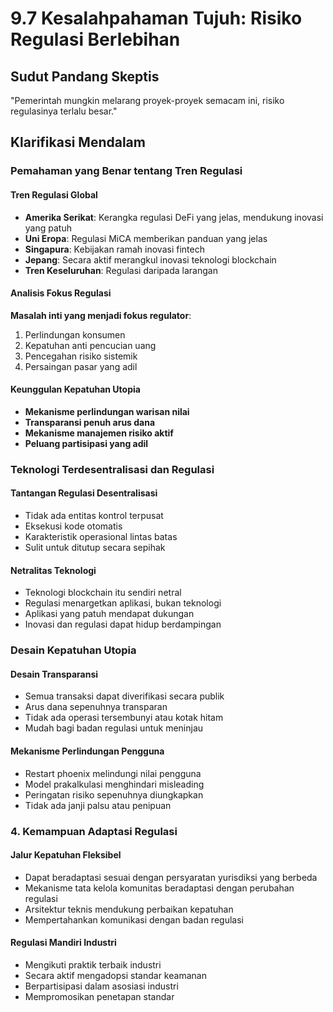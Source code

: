 # 9.7 Kesalahpahaman Tujuh: Risiko Regulasi Berlebihan

## Sudut Pandang Skeptis

"Pemerintah mungkin melarang proyek-proyek semacam ini, risiko regulasinya terlalu besar."

## Klarifikasi Mendalam

### Pemahaman yang Benar tentang Tren Regulasi

#### Tren Regulasi Global

- **Amerika Serikat**: Kerangka regulasi DeFi yang jelas, mendukung inovasi yang patuh
- **Uni Eropa**: Regulasi MiCA memberikan panduan yang jelas
- **Singapura**: Kebijakan ramah inovasi fintech
- **Jepang**: Secara aktif merangkul inovasi teknologi blockchain
- **Tren Keseluruhan**: Regulasi daripada larangan

#### Analisis Fokus Regulasi

**Masalah inti yang menjadi fokus regulator**:

1. Perlindungan konsumen
2. Kepatuhan anti pencucian uang
3. Pencegahan risiko sistemik
4. Persaingan pasar yang adil

#### Keunggulan Kepatuhan Utopia

- **Mekanisme perlindungan warisan nilai**
- **Transparansi penuh arus dana**
- **Mekanisme manajemen risiko aktif**
- **Peluang partisipasi yang adil**

### Teknologi Terdesentralisasi dan Regulasi

#### Tantangan Regulasi Desentralisasi

- Tidak ada entitas kontrol terpusat
- Eksekusi kode otomatis
- Karakteristik operasional lintas batas
- Sulit untuk ditutup secara sepihak

#### Netralitas Teknologi

- Teknologi blockchain itu sendiri netral
- Regulasi menargetkan aplikasi, bukan teknologi
- Aplikasi yang patuh mendapat dukungan
- Inovasi dan regulasi dapat hidup berdampingan

### Desain Kepatuhan Utopia

#### Desain Transparansi
- Semua transaksi dapat diverifikasi secara publik  
- Arus dana sepenuhnya transparan  
- Tidak ada operasi tersembunyi atau kotak hitam  
- Mudah bagi badan regulasi untuk meninjau

#### Mekanisme Perlindungan Pengguna
- Restart phoenix melindungi nilai pengguna  
- Model prakalkulasi menghindari misleading  
- Peringatan risiko sepenuhnya diungkapkan  
- Tidak ada janji palsu atau penipuan

### 4. Kemampuan Adaptasi Regulasi

#### Jalur Kepatuhan Fleksibel
- Dapat beradaptasi sesuai dengan persyaratan yurisdiksi yang berbeda  
- Mekanisme tata kelola komunitas beradaptasi dengan perubahan regulasi  
- Arsitektur teknis mendukung perbaikan kepatuhan  
- Mempertahankan komunikasi dengan badan regulasi

#### Regulasi Mandiri Industri
- Mengikuti praktik terbaik industri  
- Secara aktif mengadopsi standar keamanan  
- Berpartisipasi dalam asosiasi industri  
- Mempromosikan penetapan standar